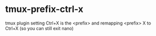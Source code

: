 # tmux-prefix-ctrl-x
tmux plugin setting Ctrl+X is the &lt;prefix> and remapping &lt;prefix> X to Ctrl+X (so you can still exit nano)
